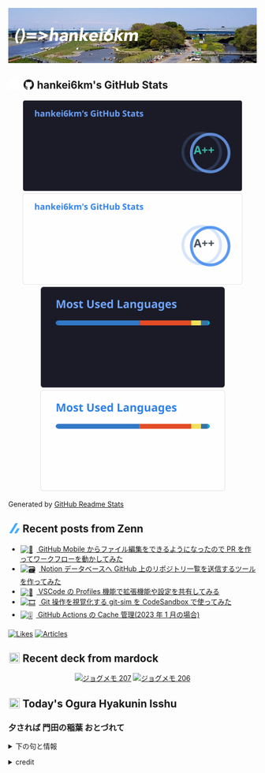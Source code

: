 <p align="center">

![()=>hankei6km](assets/images/header3.jpg)

</p>

<h2>
<img width="24" height="24" style="height:1em;width:1em;margin:0 0.05em 0 0.1em;vertical-align:-0.1em;"
 src="assets/images/github-dark.svg#gh-dark-mode-only" />
<img width="24" height="24" style="height:1em;width:1em;margin:0 0.05em 0 0.1em;vertical-align:-0.1em;"
 src="assets/images/github-light.svg#gh-light-mode-only" />
hankei6km's GitHub Stats
</h2>

<p align="center">

<img width="446" alt="hankei6km's GitHub stats" src="assets/images/stats-dark.svg#gh-dark-mode-only">
<img width="446" alt="hankei6km's GitHub stats" src="assets/images/stats-light.svg#gh-light-mode-only">
<img width="375" alt="Top Langs" src="assets/images/top-langs-dark.svg#gh-dark-mode-only">
<img width="375" alt="Top Langs" src="assets/images/top-langs-light.svg#gh-light-mode-only">

</p>

Generated by [GitHub Readme Stats](https://github.com/anuraghazra/github-readme-stats)

<h2>
<img width="24" height="24" style="width:1em; height:1em; margin: 0 .05em 0 .1em; vertical-align: -0.1em;" src="assets/images/zenn.svg">
Recent posts from Zenn
</h2>

<ul><li><a href="https://zenn.dev/hankei6km/articles/create-pr-and-run-workflow-on-the-go"><img style="width:1.1em; height:1.1em; margin: 0 .5em 0 .1em; vertical-align: -0.1em;" width="18" height="18" alt="📱" src="https://cdn.jsdelivr.net/gh/twitter/twemoji@13.1.0/assets/72x72/1f4f1.png"> GitHub Mobile からファイル編集をできるようになったので PR を作ってワークフローを動かしてみた</a></li><li><a href="https://zenn.dev/hankei6km/articles/send-a-repo-list-to-notion-database"><img style="width:1.1em; height:1.1em; margin: 0 .5em 0 .1em; vertical-align: -0.1em;" width="18" height="18" alt="🗃️" src="https://cdn.jsdelivr.net/gh/twitter/twemoji@13.1.0/assets/72x72/1f5c3.png"> Notion データベースへ GitHub 上のリポジトリ一覧を送信するツールを作ってみた</a></li><li><a href="https://zenn.dev/hankei6km/articles/vscode-profiles"><img style="width:1.1em; height:1.1em; margin: 0 .5em 0 .1em; vertical-align: -0.1em;" width="18" height="18" alt="🚚" src="https://cdn.jsdelivr.net/gh/twitter/twemoji@13.1.0/assets/72x72/1f69a.png"> VSCode の Profiles 機能で拡張機能や設定を共有してみる</a></li><li><a href="https://zenn.dev/hankei6km/articles/git-sim-with-csb-sandbox"><img style="width:1.1em; height:1.1em; margin: 0 .5em 0 .1em; vertical-align: -0.1em;" width="18" height="18" alt="🎞️" src="https://cdn.jsdelivr.net/gh/twitter/twemoji@13.1.0/assets/72x72/1f39e.png"> Git 操作を視覚化する git-sim を CodeSandbox で使ってみた</a></li><li><a href="https://zenn.dev/hankei6km/articles/manage-cache-in-github-actions-2023-01"><img style="width:1.1em; height:1.1em; margin: 0 .5em 0 .1em; vertical-align: -0.1em;" width="18" height="18" alt="🎚️" src="https://cdn.jsdelivr.net/gh/twitter/twemoji@13.1.0/assets/72x72/1f39a.png"> GitHub Actions の Cache 管理(2023 年 1 月の場合)</a></li></ul>

[![Likes](https://badgen.org/img/zenn/hankei6km/likes?style=flat)](https://zenn.dev/hankei6km)
[![Articles](https://badgen.org/img/zenn/hankei6km/articles?style=flat)](https://zenn.dev/hankei6km)

<h2>
<img width="24" height="24" style="width:1em; height:1em; margin: 0 .05em 0 .1em; vertical-align: -0.1em;" src="https://twemoji.maxcdn.com/v/13.1.0/72x72/1f5bc.png">
Recent deck from mardock
</h2>

<p align="center">
<a href="https://hankei6km.github.io/mardock/deck/2023-03-in-outdoor-207"><img alt="ジョグメモ 207" src="https://hankei6km.github.io/mardock/assets/deck/2023-03-in-outdoor-207/2023-03-in-outdoor-207.png" width="270" height="152"></a>
<a href="https://hankei6km.github.io/mardock/deck/2023-03-in-outdoor-206"><img alt="ジョグメモ 206" src="https://hankei6km.github.io/mardock/assets/deck/2023-03-in-outdoor-206/2023-03-in-outdoor-206.png" width="270" height="152"></a>

</p>

<h2>
<img width="24" height="24" style="width:1em; height:1em; margin: 0 .05em 0 .1em; vertical-align: -0.1em;" src="https://twemoji.maxcdn.com/v/13.1.0/72x72/1f38e.png">
Today's Ogura Hyakunin Isshu
</h2>

<h3>夕されば 門田の稲葉 おとづれて</h3>
<p><details><summary>下の句と情報</summary><p>あしのまろやに 秋風ぞ吹く</p><p>(ゆふされば かどたのいなば おとづれて　あしのまろやに あきかぜぞふく)</p><ul><li>歌人 - <a href="http://linkdata.org/resource/rdf1s6833i#kajin_071">http://linkdata.org/resource/rdf1s6833i#kajin_071</a></li><li>読札 - <a href="https://commons.wikimedia.org/wiki/File:Hyakuninisshu_071.jpg">https://commons.wikimedia.org/wiki/File:Hyakuninisshu_071.jpg</a></li><li>異なる記録形式 - <a href="http://linkdata.org/resource/rdf1s8931i#audio_nhk_071">http://linkdata.org/resource/rdf1s8931i#audio_nhk_071</a></li></ul></details></p>

<details>
<summary>credit</summary>

- Title: 小倉百人一首かるたデータ
- Author: [Nanako Takahashi](http://linkdata.org/user/tnanako)
- Source: http://linkdata.org/work/rdf1s6834i
- License: http://creativecommons.org/licenses/by/3.0/deed.ja

</details>

